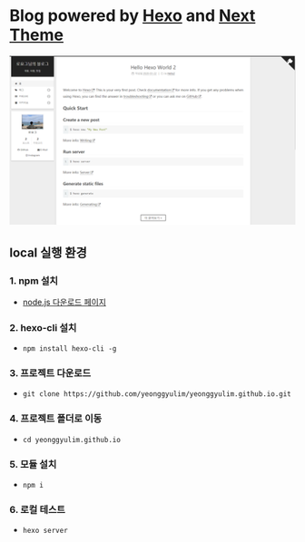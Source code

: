 # Blog powered by [Hexo](https://hexo.io/) and [Next Theme](https://theme-next.org/)

![image](./image.PNG)

## local 실행 환경

### 1. npm 설치
* [node.js 다운로드 페이지](https://nodejs.org/en/)

### 2. hexo-cli 설치
* `npm install hexo-cli -g`

### 3. 프로젝트 다운로드
* `git clone https://github.com/yeonggyulim/yeonggyulim.github.io.git`

### 4. 프로젝트 폴더로 이동
* `cd yeonggyulim.github.io`

### 5. 모듈 설치 
* `npm i`

### 6. 로컬 테스트
* `hexo server`

